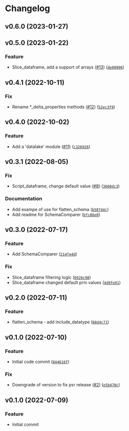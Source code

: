 # Changelog

<!--next-version-placeholder-->

## v0.6.0 (2023-01-27)


## v0.5.0 (2023-01-22)
### Feature
* Slice_dataframe, add a support of arrays ([#13](https://github.com/avolok/spalah/issues/13)) ([`de80906`](https://github.com/avolok/spalah/commit/de8090680916081956f95d41c2585b0877a8dbbd))

## v0.4.1 (2022-10-11)
### Fix
* Rename *_delta_properties methods ([#12](https://github.com/avolok/spalah/issues/12)) ([`52ec3f9`](https://github.com/avolok/spalah/commit/52ec3f9bc446d7ef33b67713769ba6563ee55a07))

## v0.4.0 (2022-10-02)
### Feature
* Add a 'datalake' module ([#11](https://github.com/avolok/spalah/issues/11)) ([`c326926`](https://github.com/avolok/spalah/commit/c3269260a646a9d2297028d1c1d4c871deb67093))

## v0.3.1 (2022-08-05)
### Fix
* Script_dataframe, change default value ([#8](https://github.com/avolok/spalah/issues/8)) ([`3608dc3`](https://github.com/avolok/spalah/commit/3608dc3143f0a708c4c3d4d0b95c903f46246a6c))

### Documentation
* Add exampe of use for flatten_schema ([`b50744c`](https://github.com/avolok/spalah/commit/b50744c4f6a3db6c9b6a0af2aecd0773e9b65c09))
* Add readme for SchemaComparer ([`bfc86e0`](https://github.com/avolok/spalah/commit/bfc86e071a412e2bfedd0e30a08d877e60cfb6e3))

## v0.3.0 (2022-07-17)
### Feature
* Add SchemaComparer ([`214fe4d`](https://github.com/avolok/spalah/commit/214fe4d9d7b8656181cb50d674f17cbd045bdf6b))

### Fix
* Slice_dataframe filtering logic ([`6926c98`](https://github.com/avolok/spalah/commit/6926c983e692ecb25cd8b812066acf176db65753))
* Slice_dataframe changed default prm values ([`4d9fe91`](https://github.com/avolok/spalah/commit/4d9fe916b1b08d7660763d8f95d64ffa9188890d))

## v0.2.0 (2022-07-11)
### Feature
* flatten_schema - add include_datatype ([`68d4c71`](https://github.com/avolok/spalah/commit/68d4c71e99156c00ffe99b20d1d2cb90945b30a2))

## v0.1.0 (2022-07-10)
### Feature
* Initial code commit ([`844616f`](https://github.com/avolok/spalah/commit/844616ffb6ab89ab31c97644d74943bf9c15070e))

### Fix
* Downgrade of version to fix psr release ([#2](https://github.com/avolok/spalah/issues/2)) ([`e5b470c`](https://github.com/avolok/spalah/commit/e5b470c1379e285c0603fed5d3dcd489314469e1))

## v0.1.0 (2022-07-09)
### Feature
* Initial commit
